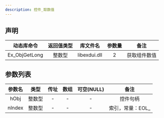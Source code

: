```yaml
---
description: 控件_取数值
---
```





## 声明

|  动态库命令   | 返回值类型 |   库文件名   | 参数量 |     备注     |
| :-----------: | :--------: | :----------: | :----: | :----------: |
| Ex_ObjGetLong |   整数型   | libexdui.dll |   2    | 获取组件数值 |

## 参数列表

| 参数名 |  类型  | 传址 | 数组 | 可空(NULL) |       备注       |
| :----: | :----: | :--: | :--: | :--------: | :--------------: |
|  hObj  | 整数型 |  -   |  -   |     -      |     控件句柄     |
| nIndex | 整数型 |  -   |  -   |     -      | 索引，常量：EOL_ |

